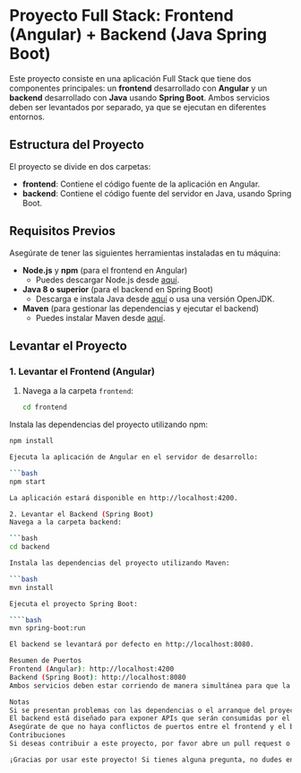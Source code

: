 # Proyecto Full Stack: Frontend (Angular) + Backend (Java Spring Boot)

Este proyecto consiste en una aplicación Full Stack que tiene dos componentes principales: un **frontend** desarrollado con **Angular** y un **backend** desarrollado con **Java** usando **Spring Boot**. Ambos servicios deben ser levantados por separado, ya que se ejecutan en diferentes entornos.

## Estructura del Proyecto

El proyecto se divide en dos carpetas:

- **frontend**: Contiene el código fuente de la aplicación en Angular.
- **backend**: Contiene el código fuente del servidor en Java, usando Spring Boot.

## Requisitos Previos

Asegúrate de tener las siguientes herramientas instaladas en tu máquina:

- **Node.js** y **npm** (para el frontend en Angular)
  - Puedes descargar Node.js desde [aquí](https://nodejs.org/).
- **Java 8 o superior** (para el backend en Spring Boot)
  - Descarga e instala Java desde [aquí](https://www.oracle.com/java/technologies/javase-jdk11-downloads.html) o usa una versión OpenJDK.
- **Maven** (para gestionar las dependencias y ejecutar el backend)
  - Puedes instalar Maven desde [aquí](https://maven.apache.org/).

## Levantar el Proyecto

### 1. Levantar el Frontend (Angular)

1. Navega a la carpeta `frontend`:

   ```bash
   cd frontend

Instala las dependencias del proyecto utilizando npm:

   ```bash
npm install

Ejecuta la aplicación de Angular en el servidor de desarrollo:

   ```bash
npm start

La aplicación estará disponible en http://localhost:4200.

2. Levantar el Backend (Spring Boot)
Navega a la carpeta backend:

   ```bash
cd backend

Instala las dependencias del proyecto utilizando Maven:

   ```bash
mvn install

Ejecuta el proyecto Spring Boot:

````bash
mvn spring-boot:run

El backend se levantará por defecto en http://localhost:8080.

Resumen de Puertos
Frontend (Angular): http://localhost:4200
Backend (Spring Boot): http://localhost:8080
Ambos servicios deben estar corriendo de manera simultánea para que la aplicación funcione correctamente.

Notas
Si se presentan problemas con las dependencias o el arranque del proyecto, asegúrate de tener las versiones correctas de Node.js, npm, Java y Maven instaladas.
El backend está diseñado para exponer APIs que serán consumidas por el frontend. Si el backend no está corriendo, el frontend no podrá interactuar correctamente con la aplicación.
Asegúrate de que no haya conflictos de puertos entre el frontend y el backend. Si es necesario, puedes modificar los puertos en las configuraciones de cada uno.
Contribuciones
Si deseas contribuir a este proyecto, por favor abre un pull request o envía un issue para discutir las mejoras o correcciones.

¡Gracias por usar este proyecto! Si tienes alguna pregunta, no dudes en abrir un issue en el repositorio.